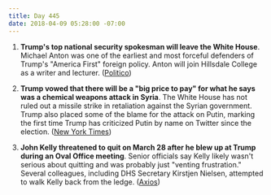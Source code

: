 ```yaml
---
title: Day 445
date: 2018-04-09 05:28:00 -07:00
---
```


1. **Trump's top national security spokesman will leave the White House**. Michael Anton was one of the earliest and most forceful defenders of Trump's "America First" foreign policy. Anton will join Hillsdale College as a writer and lecturer. ([Politico](https://www.politico.com/story/2018/04/08/national-security-spokesman-anton-trump-508641))

2. **Trump vowed that there will be a "big price to pay" for what he says was a chemical weapons attack in Syria**. The White House has not ruled out a missile strike in retaliation against the Syrian government. Trump also placed some of the blame for the attack on Putin, marking the first time Trump has criticized Putin by name on Twitter since the election. ([New York Times](https://www.nytimes.com/2018/04/08/us/politics/trump-syria-chemical-attack.html))

3. **John Kelly threatened to quit on March 28 after he blew up at Trump during an Oval Office meeting**. Senior officials say Kelly likely wasn't serious about quitting and was probably just "venting frustration." Several colleagues, including DHS Secretary Kirstjen Nielsen, attempted to walk Kelly back from the ledge. ([Axios](https://www.axios.com/john-kelly-trump-oval-office-meeting-threatened-quit-f29667d3-d99f-4e23-92f6-9c48c360722b.html))
